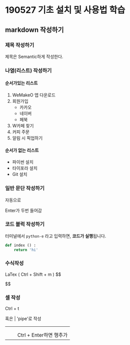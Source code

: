 # 190527 기초 설치 및 사용법 학습

## markdown 작성하기

### 제목 작성하기

제목은 Semantic하게 작성한다.

### 나열(리스트) 작성하기

#### 순서가있는 리스트

1. WeMakeO 앱 다운로드
2. 회원가입
   * 카카오
   * 네이버
   * 페북
3. W카페 찾기
4. 커피 주문
5. 알림 시 픽업하기

#### 순서가 없는 리스트

* 파이썬 설치
* 타이포라 설치
* Git 설치

### 일반 문단 작성하기

자동으로

Enter가 두번 들어감

### 코드 블럭 작성하기

터미널에서 `python-e` 라고 입력하면, **코드가 실행**됩니다.

```python
def index () :
    return 'hi'
```

###  수식작성

LaTex ( Ctrl + Shift + m )
$$

$$

### 셀 작성

Ctrl + t

혹은 | 'pipe'로 작성

|      |      |                         |
| ---- | ---- | ----------------------- |
|      |      |                         |
|      |      |                         |
|      |      | Ctrl + Enter하면 행추가 |

